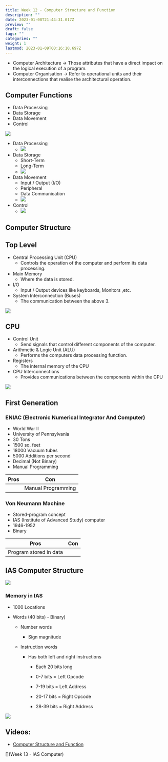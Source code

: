 ```yaml
---
title: Week 12 - Computer Structure and Function
description: ""
date: 2023-01-08T21:44:31.017Z
preview: ""
draft: false
tags: ""
categories: ""
weight: 1
lastmod: 2023-01-09T00:16:10.697Z
---
```


- Computer Architecture -> Those attributes that have a direct impact on the logical execution of a program.
- Computer Organisation -> Refer to operational units and their interconnections that realise the architectural operation.

## Computer Functions

- Data Processing
- Data Storage
- Data Movement
- Control

![](/Year%201/Architecture%20%26%20Operating%20Systems/Photos/Pasted%20image%2020220531162002.png)

- Data Processing
  - ![](/Year%201/Architecture%20%26%20Operating%20Systems/Photos/Pasted%20image%2020220531165936.png)
- Data Storage
  - Short-Term
  - Long-Term
  - ![](/Year%201/Architecture%20%26%20Operating%20Systems/Photos/Pasted%20image%2020220531170033.png)
- Data Movement
  - Input / Output (I/O)
  - Peripheral
  - Data Communication
  - ![](/Year%201/Architecture%20%26%20Operating%20Systems/Photos/Pasted%20image%2020220531170527.png)
- Control
  - ![](/Year%201/Architecture%20%26%20Operating%20Systems/Photos/Pasted%20image%2020220531170553.png)

## Computer Structure

## Top Level

- Central Processing Unit (CPU)
  - Controls the operation of the computer and perform its data processing.
- Main Memory
  - Where the data is stored.
- I/O
  - Input / Output devices like keyboards, Monitors ,etc.
- System Interconnection (Buses)
  - The communication between the above 3.

![](/Year%201/Architecture%20%26%20Operating%20Systems/Photos/Pasted%20image%2020220531170823.png)

## CPU

- Control Unit
  - Send signals that control different components of the computer.
- Arithmetic & Logic Unit (ALU)
  - Performs the computers data processing function.
- Registers
  - The internal memory of the CPU
- CPU Interconnections
  - Provides communications between the components within the CPU

![](/Year%201/Architecture%20%26%20Operating%20Systems/Photos/Pasted%20image%2020220531173224.png)

## First Generation

### ENIAC (Electronic Numerical Integrator And Computer)

- World War II
- University of Pennsylvania
- 30 Tons
- 1500 sq. feet
- 18000 Vacuum tubes
- 5000 Additions per second
- Decimal (Not Binary)
- Manual Programming

| Pros | Con                |
| ---- | ------------------ |
|      | Manual Programming |

### Von Neumann Machine

- Stored-program concept
- IAS (Institute of Advanced Study) computer
- 1946-1952
- Binary

| Pros                   | Con |
| ---------------------- | --- |
| Program stored in data |     |

## IAS Computer Structure

![](/Year%201/Architecture%20%26%20Operating%20Systems/Photos/Pasted%20image%2020220531174421.png)

### Memory in IAS

- 1000 Locations
- Words (40 bits) - Binary)

  - Number words
    - Sign magnitude
  - Instruction words

    - Has both left and right instructions

      - Each 20 bits long

      - 0-7 bits = Left Opcode
      - 7-19 bits = Left Address

      - 20-17 bits = Right Opcode
      - 28-39 bits = Right Address

![](/Year%201/Architecture%20%26%20Operating%20Systems/Photos/Pasted%20image%2020220531175134.png)

## Videos:

- [Computer Structure and Function](https://youtu.be/TWRse5BMCvk)

[](Week 13 - IAS Computer)
